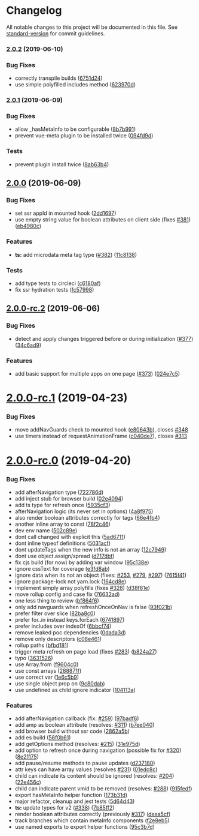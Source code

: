 # Changelog

All notable changes to this project will be documented in this file. See [standard-version](https://github.com/conventional-changelog/standard-version) for commit guidelines.

### [2.0.2](https://github.com/nuxt/vue-meta/compare/v2.0.1...v2.0.2) (2019-06-10)


### Bug Fixes

* correctly transpile builds ([6751d24](https://github.com/nuxt/vue-meta/commit/6751d24))
* use simple polyfilled includes method ([623970d](https://github.com/nuxt/vue-meta/commit/623970d))



### [2.0.1](https://github.com/nuxt/vue-meta/compare/v2.0.0...v2.0.1) (2019-06-09)


### Bug Fixes

* allow _hasMetaInfo to be configurable ([8b7b991](https://github.com/nuxt/vue-meta/commit/8b7b991))
* prevent vue-meta plugin to be installed twice ([094fd9d](https://github.com/nuxt/vue-meta/commit/094fd9d))


### Tests

* prevent plugin install twice ([8ab63b4](https://github.com/nuxt/vue-meta/commit/8ab63b4))



## [2.0.0](https://github.com/nuxt/vue-meta/compare/v2.0.0-rc.2...v2.0.0) (2019-06-09)


### Bug Fixes

* set ssr appId in mounted hook ([2dd1697](https://github.com/nuxt/vue-meta/commit/2dd1697))
* use empty string value for boolean attributes on client side (fixes [#381](https://github.com/nuxt/vue-meta/issues/381)) ([eb4980c](https://github.com/nuxt/vue-meta/commit/eb4980c))


### Features

* **ts:** add microdata meta tag type ([#382](https://github.com/nuxt/vue-meta/issues/382)) ([11c8138](https://github.com/nuxt/vue-meta/commit/11c8138))


### Tests

* add type tests to circleci ([c6180af](https://github.com/nuxt/vue-meta/commit/c6180af))
* fix ssr hydration tests ([fc57998](https://github.com/nuxt/vue-meta/commit/fc57998))



## [2.0.0-rc.2](https://github.com/nuxt/vue-meta/compare/v2.0.0-rc.1...v2.0.0-rc.2) (2019-06-06)


### Bug Fixes

* detect and apply changes triggered before or during initialization ([#377](https://github.com/nuxt/vue-meta/issues/377)) ([34c6ad9](https://github.com/nuxt/vue-meta/commit/34c6ad9))


### Features

* add basic support for multiple apps on one page ([#373](https://github.com/nuxt/vue-meta/issues/373)) ([024e7c5](https://github.com/nuxt/vue-meta/commit/024e7c5))



# [2.0.0-rc.1](https://github.com/nuxt/vue-meta/compare/v2.0.0-rc.0...v2.0.0-rc.1) (2019-04-23)


### Bug Fixes

* move addNavGuards check to mounted hook ([e80643b](https://github.com/nuxt/vue-meta/commit/e80643b)), closes [#348](https://github.com/nuxt/vue-meta/issues/348)
* use timers instead of requestAnimationFrame ([c040de7](https://github.com/nuxt/vue-meta/commit/c040de7)), closes [#313](https://github.com/nuxt/vue-meta/issues/313)



# [2.0.0-rc.0](https://github.com/nuxt/vue-meta/compare/v1.6.0...v2.0.0-rc.0) (2019-04-20)


### Bug Fixes

* add afterNavigation type ([722786d](https://github.com/nuxt/vue-meta/commit/722786d))
* add inject stub for browser build ([02e4094](https://github.com/nuxt/vue-meta/commit/02e4094))
* add ts type for refresh once ([5935cf3](https://github.com/nuxt/vue-meta/commit/5935cf3))
* afterNavigation logic (its never set in options) ([4a8f975](https://github.com/nuxt/vue-meta/commit/4a8f975))
* also render boolean attributes correctly for tags ([66e4fb4](https://github.com/nuxt/vue-meta/commit/66e4fb4))
* another inline array to const ([78f2c46](https://github.com/nuxt/vue-meta/commit/78f2c46))
* dev env name ([502c89e](https://github.com/nuxt/vue-meta/commit/502c89e))
* dont call changed with explicit this ([5ad6711](https://github.com/nuxt/vue-meta/commit/5ad6711))
* dont inline typeof definitions ([5031acf](https://github.com/nuxt/vue-meta/commit/5031acf))
* dont updateTags when the new info is not an array ([12c7949](https://github.com/nuxt/vue-meta/commit/12c7949))
* dont use object.assign/spread ([d717dbf](https://github.com/nuxt/vue-meta/commit/d717dbf))
* fix cjs build (for now) by adding var window ([95c138e](https://github.com/nuxt/vue-meta/commit/95c138e))
* ignore cssText for coverage ([e3fd8ab](https://github.com/nuxt/vue-meta/commit/e3fd8ab))
* ignore data when its not an object (fixes: [#253](https://github.com/nuxt/vue-meta/issues/253), [#279](https://github.com/nuxt/vue-meta/issues/279), [#297](https://github.com/nuxt/vue-meta/issues/297)) ([7615f41](https://github.com/nuxt/vue-meta/commit/7615f41))
* ignore package-lock not yarn.lock ([164cd8e](https://github.com/nuxt/vue-meta/commit/164cd8e))
* implement simply array polyfills (fixes [#328](https://github.com/nuxt/vue-meta/issues/328)) ([d38f81e](https://github.com/nuxt/vue-meta/commit/d38f81e))
* move rollup config and case fix ([76632ad](https://github.com/nuxt/vue-meta/commit/76632ad))
* one less thing to review ([bf864f6](https://github.com/nuxt/vue-meta/commit/bf864f6))
* only add navguards when refreshOnceOnNav is false ([93f021b](https://github.com/nuxt/vue-meta/commit/93f021b))
* prefer filter over slice ([82ba8c0](https://github.com/nuxt/vue-meta/commit/82ba8c0))
* prefer for..in instead keys.forEach ([6741897](https://github.com/nuxt/vue-meta/commit/6741897))
* prefer includes over indexOf ([6bbcf74](https://github.com/nuxt/vue-meta/commit/6bbcf74))
* remove leaked poc dependencies ([0dada3d](https://github.com/nuxt/vue-meta/commit/0dada3d))
* remove only descriptors ([c08e461](https://github.com/nuxt/vue-meta/commit/c08e461))
* rollup paths ([bfbd181](https://github.com/nuxt/vue-meta/commit/bfbd181))
* trigger meta refresh on page load (fixes [#283](https://github.com/nuxt/vue-meta/issues/283)) ([b824a27](https://github.com/nuxt/vue-meta/commit/b824a27))
* typo ([3631526](https://github.com/nuxt/vue-meta/commit/3631526))
* use Array.from ([f9604c0](https://github.com/nuxt/vue-meta/commit/f9604c0))
* use const arrays ([288871f](https://github.com/nuxt/vue-meta/commit/288871f))
* use correct var ([1e6c5b9](https://github.com/nuxt/vue-meta/commit/1e6c5b9))
* use single object prop on ([9c80dab](https://github.com/nuxt/vue-meta/commit/9c80dab))
* use undefined as child ignore indicator ([104113a](https://github.com/nuxt/vue-meta/commit/104113a))


### Features

* add afterNavigation callback (fix: [#259](https://github.com/nuxt/vue-meta/issues/259)) ([97badf6](https://github.com/nuxt/vue-meta/commit/97badf6))
* add amp as boolean attribute (resolves: [#311](https://github.com/nuxt/vue-meta/issues/311)) ([b7ee040](https://github.com/nuxt/vue-meta/commit/b7ee040))
* add browser build without ssr code ([2862a5b](https://github.com/nuxt/vue-meta/commit/2862a5b))
* add es build ([56f0b61](https://github.com/nuxt/vue-meta/commit/56f0b61))
* add getOptions method (resolves: [#215](https://github.com/nuxt/vue-meta/issues/215)) ([31e975d](https://github.com/nuxt/vue-meta/commit/31e975d))
* add option to refresh once during navigation (possible fix for [#320](https://github.com/nuxt/vue-meta/issues/320)) ([8e21175](https://github.com/nuxt/vue-meta/commit/8e21175))
* add pause/resume methods to pause updates ([d237180](https://github.com/nuxt/vue-meta/commit/d237180))
* attr keys can have array values (resolves [#231](https://github.com/nuxt/vue-meta/issues/231)) ([01edc8c](https://github.com/nuxt/vue-meta/commit/01edc8c))
* child can indicate its content should be ignored (resolves: [#204](https://github.com/nuxt/vue-meta/issues/204)) ([22e456c](https://github.com/nuxt/vue-meta/commit/22e456c))
* child can indicate parent vmid to be removed (resolves: [#288](https://github.com/nuxt/vue-meta/issues/288)) ([915fedf](https://github.com/nuxt/vue-meta/commit/915fedf))
* export hasMetaInfo helper function ([173b31d](https://github.com/nuxt/vue-meta/commit/173b31d))
* major refactor, cleanup and jest tests ([5d64d43](https://github.com/nuxt/vue-meta/commit/5d64d43))
* **ts:** update types for v2 ([#338](https://github.com/nuxt/vue-meta/issues/338)) ([7b85ff2](https://github.com/nuxt/vue-meta/commit/7b85ff2))
* render boolean attributes correctly (previously [#317](https://github.com/nuxt/vue-meta/issues/317)) ([deea5cf](https://github.com/nuxt/vue-meta/commit/deea5cf))
* track branches which contain metaInfo components ([f2e8eb5](https://github.com/nuxt/vue-meta/commit/f2e8eb5))
* use named exports to export helper functions ([95c3b7d](https://github.com/nuxt/vue-meta/commit/95c3b7d))
